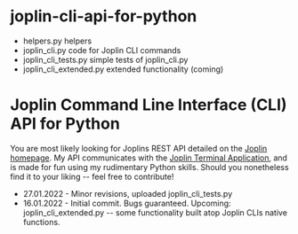 # joplin-cli-api-for-python

- helpers.py                helpers
- joplin_cli.py             code for Joplin CLI commands
- joplin_cli_tests.py       simple tests of joplin_cli.py
- joplin_cli_extended.py    extended functionality (coming)

# Joplin Command Line Interface (CLI) API for Python
You are most likely looking for Joplins REST API detailed on the [Joplin homepage](https://joplinapp.org/api/references/rest_api/). My API communicates with the [Joplin Terminal Application](https://joplinapp.org/terminal/), and is made for fun using my rudimentary Python skills. Should you nonetheless find it to your liking -- feel free to contribute!

- 27.01.2022 - Minor revisions, uploaded joplin_cli_tests.py
- 16.01.2022 - Initial commit. Bugs guaranteed. Upcoming: joplin_cli_extended.py -- some functionality built atop Joplin CLIs native functions.
